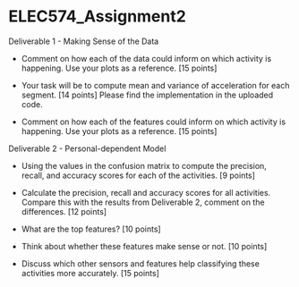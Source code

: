 # ELEC574_Assignment2

Deliverable 1 - Making Sense of the Data

- Comment on how each of the data could inform on which activity is happening. Use your plots as a reference. [15 points]

- Your task will be to compute mean and variance of acceleration for each segment. [14 points]
Please find the implementation in the uploaded code.

- Comment on how each of the features could inform on which activity is happening. Use your plots as a reference. [15 points]

Deliverable 2 - Personal-dependent Model

- Using the values in the confusion matrix to compute the precision, recall, and accuracy scores for each of the activities. [9 points]

- Calculate the precision, recall and accuracy scores for all activities. Compare this with the results from Deliverable 2, comment on the differences. [12 points]

- What are the top features? [10 points]

- Think about whether these features make sense or not. [10 points] 

- Discuss which other sensors and features help classifying these activities more accurately. [15 points]
